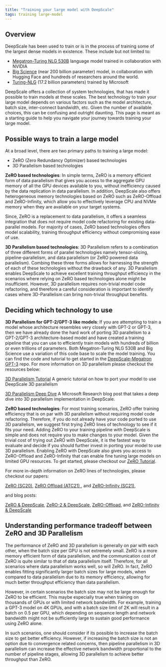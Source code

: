 ```yaml
---
title: "Training your large model with DeepScale"
tags: training large-model
---
```


## Overview

DeepScale has been used to train or is in the process of training some of the largest dense models in existence. These include but not limited to:

* [Megatron-Turing NLG 530B](https://www.microsoft.com/en-us/research/blog/using-deepscale-and-megatron-to-train-megatron-turing-nlg-530b-the-worlds-largest-and-most-powerful-generative-language-model/) language model trained in collaboration with NVIDIA
* [Big Science](https://bigscience.huggingface.co/) (near 200 billion parameter) model, in collaboration with Hugging Face and hundreds of researchers around the world.
* [Turing-NLG](https://www.microsoft.com/en-us/research/blog/turing-nlg-a-17-billion-parameter-language-model-by-microsoft/) (17.2 billion parameters) trained by Microsoft

DeepScale offers a collection of system technologies, that has made it possible to train models at these scales. The best technology to train your large model depends on various factors such as the model architecture, batch size, inter-connect bandwidth, etc. Given the number of available choices, this can be confusing and outright daunting. This page is meant as a starting guide to help you navigate your journey towards training your large model.

## Possible ways to train a large model

At a broad level, there are two primary paths to training a large model:

* ZeRO (Zero Redundancy Optimizer) based technologies
* 3D Parallelism based technologies

**ZeRO based technologies**: In simple terms, ZeRO is a memory efficient form of data parallelism that gives you access to the aggregate GPU memory of all the GPU devices available to you, without inefficiency caused by the data replication in data parallelism. In addition, DeepScale also offers heterogeneous memory technologies based on ZeRO such as ZeRO-Offload and ZeRO-Infinity, which allow you to effectively leverage CPU and NVMe memory when they are available on your target systems.

Since, ZeRO is a replacement to data parallelism, it offers a seamless integration that does not require model code refactoring for existing data-parallel models. For majority of cases, ZeRO based technologies offers model scalability, training throughput efficiency without compromising ease of use.

**3D Parallelism based technologies**: 3D Parallelism refers to a combination of three different forms of parallel technologies namely tensor-slicing, pipeline-parallelism, and data parallelism (or ZeRO powered data parallelism). Combing these three forms allows for harnessing the strength of each of these technologies without the drawback of any. 3D Parallelism enables DeepScale to achieve excellent training throughput efficiency in the scenarios where relying on ZeRO based technologies alone might be insufficient. However, 3D parallelism requires non-trivial model code refactoring, and therefore a careful consideration is important to identify cases where 3D-Parallelism can bring non-trivial throughput benefits.

## Deciding which technology to use

**3D Parallelism for GPT-2/GPT-3 like models**: If you are attempting to train a model whose architecture resembles very closely with GPT-2 or GPT-3, then we have already done the hard work of porting 3D parallelism to a GPT-2/GPT-3 architecture-based model and have created a training pipeline that you can use to efficiently train models with hundreds of billion or even trillions of parameters. Both Megatron-Turing NLG 530B and Big Science use a variation of this code base to scale the model training. You can find the code and tutorial to get started in the [DeepScale-Megatron GPT-3](https://github.com/microsoft/megatron-deepscale) repo. For more information on 3D parallelism please checkout the resources below:

[3D Parallelism Tutorial](https://www.deepscale.ai/tutorials/pipeline/) A generic tutorial on how to port your model to use DeepScale 3D parallelism

[3D Parallelism Deep Dive](https://www.microsoft.com/en-us/research/blog/deepscale-extreme-scale-model-training-for-everyone/) A Microsoft Research blog post that takes a deep dive into 3D parallelism implementation in DeepScale.

**ZeRO based technologies**: For most training scenarios, ZeRO offer training efficiency that is on par with 3D parallelism without requiring model code refactoring. Therefore, if you do not already have your code ported to use 3D parallelism, we suggest first trying ZeRO lines of technology to see if it fits your need. Adding ZeRO to your training pipeline with DeepScale is simple and does not require you to make changes to your model.  Given the trivial cost of trying out ZeRO with DeepScale, it is the fastest way to evaluate and decide if you should further invest in porting your model to use 3D parallelism. Enabling ZeRO with DeepScale also gives you access to ZeRO-Offload and ZeRO-Infinity that can enable fine tuning large models on limited GPU resources. To get started, please checkout our [ZeRO Tutorial](https://www.deepscale.ai/tutorials/zero/).

For more in-depth information on ZeRO lines of technologies, please checkout our papers:

[ZeRO (SC20)](https://arxiv.org/pdf/1910.02054.pdf), [ZeRO Offload (ATC21) ](https://www.usenix.org/system/files/atc21-ren-jie.pdf), and [ZeRO-Infinity (SC21)](https://arxiv.org/pdf/2104.07857.pdf),

and blog posts:

[ZeRO & DeepScale](https://www.microsoft.com/en-us/research/blog/zero-deepscale-new-system-optimizations-enable-training-models-with-over-100-billion-parameters/ ), [ZeRO-2 & DeepScale](https://www.microsoft.com/en-us/research/blog/zero-2-deepscale-shattering-barriers-of-deep-learning-speed-scale/ ), [ZeRO-Offload](https://www.microsoft.com/en-us/research/blog/deepscale-extreme-scale-model-training-for-everyone/ ), and [ZeRO-Infinity & DeepScale](https://www.microsoft.com/en-us/research/blog/zero-infinity-and-deepscale-unlocking-unprecedented-model-scale-for-deep-learning-training/ )

## Understanding performance tradeoff between ZeRO and 3D Parallelism

The performance of ZeRO and 3D parallelism is generally on par with each other, when the batch size per GPU is not extremely small. ZeRO is a more memory efficient form of data parallelism, and the communication cost of ZeRO is quite similar to that of data parallelism itself. Therefore, for all scenarios where data parallelism works well, so will ZeRO. In fact, ZeRO enables fitting significantly larger batch sizes for large models, when compared to data parallelism due to its memory efficiency, allowing for much better throughput efficiency than data parallelism.

However, in certain scenarios the batch size may not be large enough for ZeRO to be efficient. This maybe especially true when training on thousands of GPUs or with limited network bandwidth. For example, training a GPT-3 model on 4K GPUs, and with a batch size limit of 2K will result in a batch on 0.5 per GPU, which depending on sequence length and network bandwidth might not be sufficiently large to sustain good performance using ZeRO alone.

In such scenarios, one should consider if its possible to increase the batch size to get better efficiency. However, if increasing the batch size is not an option due to convergence related concerns, then pipeline parallelism in 3D parallelism can increase the effective network bandwidth proportional to the number of pipeline stages, allowing 3D parallelism to achieve better throughput than ZeRO.
